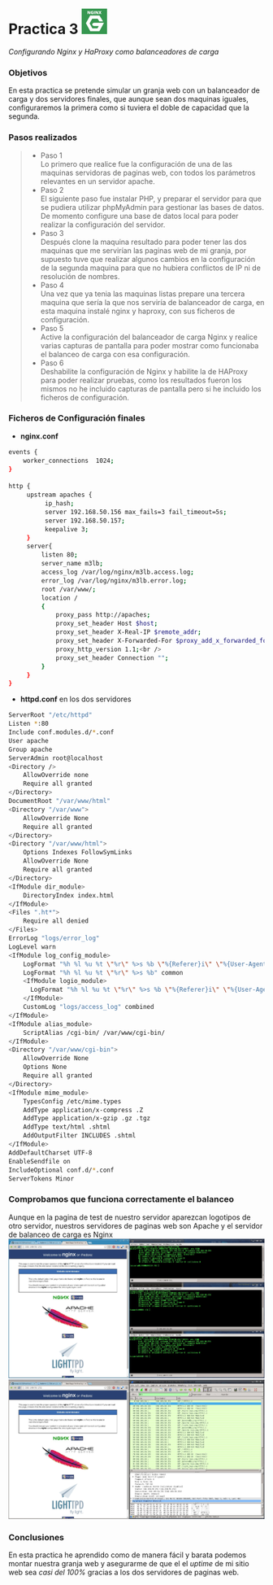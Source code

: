 Practica 3 <img src="nginx.jpg" alt="Logotipo" width="50px" height="50px">
==========
*Configurando Nginx y HaProxy como balanceadores de carga*

### Objetivos
En esta practica se pretende simular un granja web con un balanceador de carga y dos servidores finales, que aunque sean dos maquinas iguales, configuraremos la primera como si tuviera el doble de capacidad que la segunda.

### Pasos realizados
> * Paso 1 <br />
> Lo primero que realice fue la configuración de una de las maquinas servidoras de paginas web, con todos los parámetros relevantes en un servidor apache. <br />
> * Paso 2 <br />
> El siguiente paso fue instalar PHP, y preparar el servidor para que se pudiera utilizar phpMyAdmin para gestionar las bases de datos. De momento configure una base de datos local para poder realizar la configuración del servidor. <br />
> * Paso 3 <br />
> Después clone la maquina resultado para poder tener las dos maquinas que me servirían las paginas web de mi granja, por supuesto tuve que realizar algunos cambios en la configuración de la segunda maquina para que no hubiera conflictos de IP ni de resolución de nombres. <br />
> * Paso 4 <br />
> Una vez que ya tenia las maquinas listas prepare una tercera maquina que sería la que nos serviría de balanceador de carga, en esta maquina instalé nginx y haproxy, con sus ficheros de configuración. <br />
> * Paso 5 <br />
> Active la configuración del balanceador de carga Nginx y realice varias capturas de pantalla para poder mostrar como funcionaba el balanceo de carga con esa configuración. <br />
> * Paso 6 <br />
> Deshabilite la configuración de Nginx y habilite la de HAProxy para poder realizar pruebas, como los resultados fueron los mismos no he incluido capturas de pantalla pero si he incluido los ficheros de configuración. <br />

### Ficheros de Configuración finales

* **nginx.conf**
```bash
events {
    worker_connections  1024;
}

http {
     upstream apaches {
          ip_hash;
          server 192.168.50.156 max_fails=3 fail_timeout=5s;
          server 192.168.50.157;
          keepalive 3;
     }
     server{
         listen 80;
         server_name m3lb;
         access_log /var/log/nginx/m3lb.access.log;
         error_log /var/log/nginx/m3lb.error.log;
         root /var/www/;
         location /
         {
             proxy_pass http://apaches;
             proxy_set_header Host $host;
             proxy_set_header X-Real-IP $remote_addr;
             proxy_set_header X-Forwarded-For $proxy_add_x_forwarded_for;
             proxy_http_version 1.1;<br />
             proxy_set_header Connection "";
         }
     }
}
```

* **httpd.conf** en los dos servidores
```bash
ServerRoot "/etc/httpd"
Listen *:80
Include conf.modules.d/*.conf
User apache
Group apache
ServerAdmin root@localhost
<Directory />
    AllowOverride none
    Require all granted
</Directory>
DocumentRoot "/var/www/html"
<Directory "/var/www">
    AllowOverride None
    Require all granted
</Directory>
<Directory "/var/www/html">
    Options Indexes FollowSymLinks
    AllowOverride None
    Require all granted
</Directory>
<IfModule dir_module>
    DirectoryIndex index.html
</IfModule>
<Files ".ht*">
    Require all denied
</Files>
ErrorLog "logs/error_log"
LogLevel warn
<IfModule log_config_module>
    LogFormat "%h %l %u %t \"%r\" %>s %b \"%{Referer}i\" \"%{User-Agent}i\"" combined
    LogFormat "%h %l %u %t \"%r\" %>s %b" common
    <IfModule logio_module>
      LogFormat "%h %l %u %t \"%r\" %>s %b \"%{Referer}i\" \"%{User-Agent}i\" %I %O" combinedio
    </IfModule>
    CustomLog "logs/access_log" combined
</IfModule>
<IfModule alias_module>
    ScriptAlias /cgi-bin/ /var/www/cgi-bin/
</IfModule>
<Directory "/var/www/cgi-bin">
    AllowOverride None
    Options None
    Require all granted
</Directory>
<IfModule mime_module>
    TypesConfig /etc/mime.types
    AddType application/x-compress .Z
    AddType application/x-gzip .gz .tgz
    AddType text/html .shtml
    AddOutputFilter INCLUDES .shtml
</IfModule>
AddDefaultCharset UTF-8
EnableSendfile on
IncludeOptional conf.d/*.conf
ServerTokens Minor
```
### Comprobamos que funciona correctamente el balanceo
Aunque en la pagina de test de nuestro servidor aparezcan logotipos de otro servidor, nuestros servidores de paginas web son Apache y el servidor de balanceo de carga es Nginx <br />
<img src="screenshoot1.jpg" alt="ScreenShoot1"> <br />
<img src="screenshoot2.jpg" alt="ScreenShoot2"> <br />
### Conclusiones
En esta practica he aprendido como de manera fácil y barata podemos montar nuestra granja web y asegurarme de que el el *uptime* de mi sitio web sea *casi del 100%* gracias a los dos servidores de paginas web.